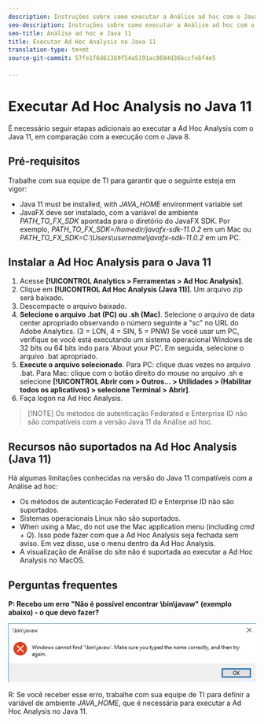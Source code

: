 ```yaml
---
description: Instruções sobre como executar a Análise ad hoc com o Java 11.
seo-description: Instruções sobre como executar a Análise ad hoc com o Java 11.
seo-title: Análise ad hoc e Java 11
title: Executar Ad Hoc Analysis no Java 11
translation-type: tm+mt
source-git-commit: 57fe1f6d613b9f54a5191ac8684d36bccfebf4e5

---
```



# Executar Ad Hoc Analysis no Java 11

É necessário seguir etapas adicionais ao executar a Ad Hoc Analysis com o Java 11, em comparação com a execução com o Java 8.

## Pré-requisitos

Trabalhe com sua equipe de TI para garantir que o seguinte esteja em vigor:

* Java 11 must be installed, with *JAVA_HOME* environment variable set
* JavaFX deve ser instalado, com a variável de ambiente *PATH_TO_FX_SDK* apontada para o diretório do JavaFX SDK. Por exemplo, *PATH_TO_FX_SDK=/homedir/javafx-sdk-11.0.2* em um Mac ou *PATH_TO_FX_SDK=C:\Users\username\javafx-sdk-11.0.2* em um PC.

## Instalar a Ad Hoc Analysis para o Java 11

1. Acesse **[!UICONTROL Analytics &gt; Ferramentas &gt; Ad Hoc Analysis]**.
1. Clique em **[!UICONTROL Ad Hoc Analysis (Java 11)]**. Um arquivo zip será baixado.
1. Descompacte o arquivo baixado.
1. **Selecione o arquivo .bat (PC) ou .sh (Mac)**. Selecione o arquivo de data center apropriado observando o número seguinte a "sc" no URL do Adobe Analytics. (3 = LON, 4 = SIN, 5 = PNW) Se você usar um PC, verifique se você está executando um sistema operacional Windows de 32 bits ou 64 bits indo para 'About your PC'. Em seguida, selecione o arquivo .bat apropriado.
1. **Execute o arquivo selecionado**. Para PC: clique duas vezes no arquivo .bat. Para Mac: clique com o botão direito do mouse no arquivo .sh e selecione **[!UICONTROL Abrir com &gt; Outros...  &gt; Utilidades &gt; (Habilitar todos os aplicativos) &gt; selecione Terminal &gt; Abrir]**.
1. Faça logon na Ad Hoc Analysis.

> [!NOTE] Os métodos de autenticação Federated e Enterprise ID não são compatíveis com a versão Java 11 da Análise ad hoc.

## Recursos não suportados na Ad Hoc Analysis (Java 11)

Há algumas limitações conhecidas na versão do Java 11 compatíveis com a Análise ad hoc:

* Os métodos de autenticação Federated ID e Enterprise ID não são suportados.
* Sistemas operacionais Linux não são suportados.
* When using a Mac, do not use the Mac application menu (including *cmd + Q*). Isso pode fazer com que a Ad Hoc Analysis seja fechada sem aviso. Em vez disso, use o menu dentro da Ad Hoc Analysis.
* A visualização de Análise do site não é suportada ao executar a Ad Hoc Analysis no MacOS.

## Perguntas frequentes

**P: Recebo um erro "Não é possível encontrar \bin\javaw" (exemplo abaixo) - o que devo fazer?**

![](/help/analyze/ad-hoc-analysis/assets/error-java.png)

R: Se você receber esse erro, trabalhe com sua equipe de TI para definir a variável de ambiente *JAVA_HOME*, que é necessária para executar a Ad Hoc Analysis no Java 11.
